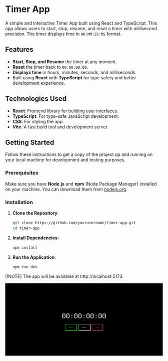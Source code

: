 # Timer App

A simple and interactive Timer App built using React and TypeScript. This app allows users to start, stop, resume, and reset a timer with millisecond precision. The timer displays time in `HH:MM:SS:MS` format.

## Features

- **Start, Stop, and Resume** the timer at any moment.
- **Reset** the timer back to `00:00:00:00`.
- **Displays time** in hours, minutes, seconds, and milliseconds.
- Built using **React** with **TypeScript** for type safety and better development experience.

## Technologies Used

- **React**: Frontend library for building user interfaces.
- **TypeScript**: For type-safe JavaScript development.
- **CSS**: For styling the app.
- **Vite**: A fast build tool and development server.

## Getting Started

Follow these instructions to get a copy of the project up and running on your local machine for development and testing purposes.

### Prerequisites

Make sure you have **Node.js** and **npm** (Node Package Manager) installed on your machine. You can download them from [nodejs.org](https://nodejs.org/).

### Installation

1. **Clone the Repository**:

   ```bash
   git clone https://github.com/yourusername/timer-app.git
   cd timer-app
   ```

2. **Install Dependencies**:

   ```bash
   npm install
   ```

3. **Run the Application**:

   ```bash
   npm run dev
   ```

[!NOTE]
The app will be available at http://localhost:5173.

![Screenshot:](./src//assets//images/Screenshot%20from%202024-09-04%2021-33-49.png)